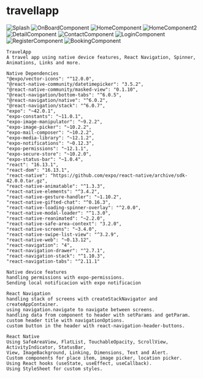 # travellapp
![Splash](https://user-images.githubusercontent.com/83243083/132146578-6520966e-68f8-4f93-9c1e-ef966d437a75.png)
![OnBoardComponent](https://user-images.githubusercontent.com/83243083/132146582-78b5dd9c-1cb0-4439-ad22-8ff528d7d4d0.png)
![HomeComponent](https://user-images.githubusercontent.com/83243083/132146587-b78f6ddb-e258-4f21-80b6-2ff4a18c9f8c.png)
![HomeComponent2](https://user-images.githubusercontent.com/83243083/132146589-437f01d4-c5ca-46c2-9e77-e9f4e0ef4853.png)
![DetailComponent](https://user-images.githubusercontent.com/83243083/132146593-2670d7a8-2c86-47d7-a2f4-dd782fe35500.png)
![ContactComponent](https://user-images.githubusercontent.com/83243083/132146595-018d04e1-e70f-4d58-8ea2-b0684bc5e57d.png)
![LoginComponent](https://user-images.githubusercontent.com/83243083/132146597-e7e7a6a0-7341-4d8f-ad81-577f1f90a0f7.png)
![RegisterComponent](https://user-images.githubusercontent.com/83243083/132146599-b726d719-c31c-421e-b51a-20c4a8c0ad8c.png)
![BookingComponent](https://user-images.githubusercontent.com/83243083/132146602-aeb89f59-9f5d-4954-8224-1836b9578a95.png)

    TravelApp
    A travel app using native device features, React Navigation, Spinner, Animations, Links and more.

    Native Dependencies
    "@expo/vector-icons": "^12.0.0",
    "@react-native-community/datetimepicker": "3.5.2",
    "@react-native-community/masked-view": "0.1.10",
    "@react-navigation/bottom-tabs": "^6.0.5",
    "@react-navigation/native": "^6.0.2",
    "@react-navigation/stack": "^6.0.7",
    "expo": "~42.0.1",
    "expo-constants": "~11.0.1",
    "expo-image-manipulator": "~9.2.2",
    "expo-image-picker": "~10.2.2",
    "expo-mail-composer": "~10.2.2",
    "expo-media-library": "~12.1.2",
    "expo-notifications": "~0.12.3",
    "expo-permissions": "~12.1.1",
    "expo-secure-store": "~10.2.0",
    "expo-status-bar": "~1.0.4",
    "react": "16.13.1",
    "react-dom": "16.13.1",
    "react-native": "https://github.com/expo/react-native/archive/sdk-42.0.0.tar.gz",
    "react-native-animatable": "^1.3.3",
    "react-native-elements": "^3.4.2",
    "react-native-gesture-handler": "~1.10.2",
    "react-native-gifted-chat": "^0.16.3",
    "react-native-loading-spinner-overlay": "^2.0.0",
    "react-native-modal-loader": "^1.3.0",
    "react-native-reanimated": "~2.2.0",
    "react-native-safe-area-context": "3.2.0",
    "react-native-screens": "~3.4.0",
    "react-native-swipe-list-view": "^3.2.9",
    "react-native-web": "~0.13.12",
    "react-navigation": "4",
    "react-navigation-drawer": "^2.7.1",
    "react-navigation-stack": "^1.10.3",
    "react-navigation-tabs": "^2.11.1"

    Native device features
    handling permissions with expo-permissions.
    Sending local notificacion with expo notificacion
    
    React Navigation
    handling stack of screens with createStackNavigator and createAppContainer.
    using navigation.navigate to navigate between screens.
    handling data from component to header with setParams and getParam.
    custom header title with navigationOptions.
    custom button in the header with react-navigation-header-buttons.
    
    React Native
    Using SafeAreaView, FlatList, TouchableOpacity, ScrollView, ActivityIndicator, StatusBar, 
    View, ImageBackground, Linking, Dimensions, Text and Alert.
    Custom components for place item, image picker, location picker.
    Using React hooks (useState, useEffect, useCallback). 
    Using StyleSheet for custom styles.
   
       



